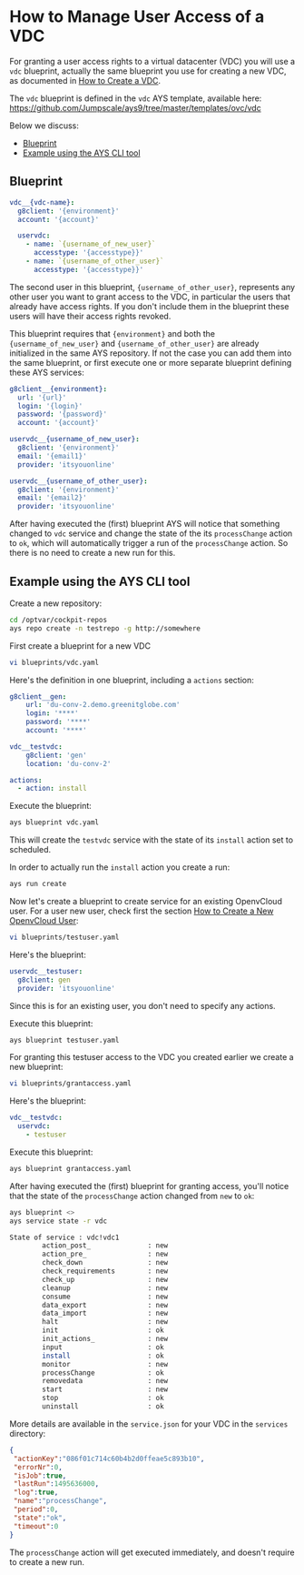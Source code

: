 # How to Manage User Access of a VDC

For granting a user access rights to a virtual datacenter (VDC) you will use a `vdc` blueprint, actually the same blueprint you use for creating a new VDC, as documented in [How to Create a VDC](../Create_VDC/README.md).

The `vdc` blueprint is defined in the `vdc` AYS template, available here: https://github.com/Jumpscale/ays9/tree/master/templates/ovc/vdc

Below we discuss:

- [Blueprint](#blueprint)
- [Example using the AYS CLI tool](#example)

<a id="blueprint"></a>
## Blueprint

```yaml
vdc__{vdc-name}:
  g8client: '{environment}'
  account: '{account}'

  uservdc:
    - name: `{username_of_new_user}`
      accesstype: '{accesstype}}'
    - name: `{username_of_other_user}`
      accesstype: '{accesstype}}'
```

The second user in this blueprint, `{username_of_other_user}`, represents any other user you want to grant access to the VDC, in particular the users that already have access rights. If you don't include them in the blueprint these users will have their access rights revoked.

This blueprint requires that `{environment}` and both the `{username_of_new_user}` and `{username_of_other_user}` are already initialized in the same AYS repository. If not the case you can add them into the same blueprint, or first execute one or more separate blueprint defining these AYS services:

```yaml
g8client__{environment}:
  url: '{url}'
  login: '{login}'
  password: '{password}'
  account: '{account}'

uservdc__{username_of_new_user}:
  g8client: '{environment}'
  email: '{email1}'
  provider: 'itsyouonline'

uservdc__{username_of_other_user}:
  g8client: '{environment}'
  email: '{email2}'
  provider: 'itsyouonline'
```

After having executed the (first) blueprint AYS will notice that something changed to `vdc` service and change the state of the its `processChange` action to `ok`, which will automatically trigger a run of the `processChange` action. So there is no need to create a new run for this.

<a id="example"></a>
## Example using the AYS CLI tool


Create a new repository:
```bash
cd /optvar/cockpit-repos
ays repo create -n testrepo -g http://somewhere
```

First create a blueprint for a new VDC
```bash
vi blueprints/vdc.yaml
```

Here's the definition in one blueprint, including a `actions` section:
```yaml
g8client__gen:
    url: 'du-conv-2.demo.greenitglobe.com'
    login: '****'
    password: '****'
    account: '****'

vdc__testvdc:
    g8client: 'gen'
    location: 'du-conv-2'

actions:
  - action: install
```

Execute the blueprint:
```bash
ays blueprint vdc.yaml
```

This will create the `testvdc` service with the state of its `install` action set to scheduled.

In order to actually run the `install` action you create a run:
```bash
ays run create
```

Now let's create a blueprint to create service for an existing OpenvCloud user. For a user new user, check first the section [How to Create a New OpenvCloud User](../Add_user/README.md):

```bash
vi blueprints/testuser.yaml
```

Here's the blueprint:

```yaml
uservdc__testuser:
  g8client: gen
  provider: 'itsyouonline'
```

Since this is for an existing user, you don't need to specify any actions.

Execute this blueprint:
```bash
ays blueprint testuser.yaml
```

For granting this testuser access to the VDC you created earlier we create a new blueprint:
```bash
vi blueprints/grantaccess.yaml
```

Here's the blueprint:
```yaml
vdc__testvdc:
  uservdc:
    - testuser
```

Execute this blueprint:
```bash
ays blueprint grantaccess.yaml
```

After having executed the (first) blueprint for granting access, you'll notice that the state of the `processChange` action changed from `new` to `ok`:
```bash
ays blueprint <>
ays service state -r vdc

State of service : vdc!vdc1
        action_post_              : new
        action_pre_               : new
        check_down                : new
        check_requirements        : new
        check_up                  : new
        cleanup                   : new
        consume                   : new
        data_export               : new
        data_import               : new
        halt                      : new
        init                      : ok
        init_actions_             : new
        input                     : ok
        install                   : ok
        monitor                   : new
        processChange             : ok
        removedata                : new
        start                     : new
        stop                      : ok
        uninstall                 : ok
```

More details are available in the `service.json` for your VDC in the `services` directory:

```json
{
 "actionKey":"086f01c714c60b4b2d0ffeae5c893b10",
 "errorNr":0,
 "isJob":true,
 "lastRun":1495636000,
 "log":true,
 "name":"processChange",
 "period":0,
 "state":"ok",
 "timeout":0
}
```

The `processChange` action will get executed immediately, and doesn't require to create a new run.
